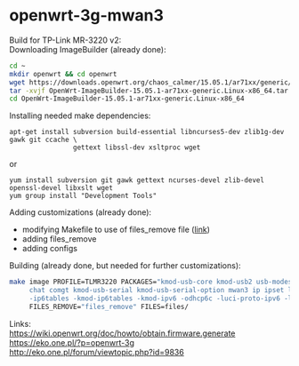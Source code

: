 # openwrt-3g-mwan3

Build for TP-Link MR-3220 v2:<br>
Downloading ImageBuilder (already done): 
```bash
cd ~
mkdir openwrt && cd openwrt
wget https://downloads.openwrt.org/chaos_calmer/15.05.1/ar71xx/generic/OpenWrt-ImageBuilder-15.05.1-ar71xx-generic.Linux-x86_64.tar.bz2
tar -xvjf OpenWrt-ImageBuilder-15.05.1-ar71xx-generic.Linux-x86_64.tar.bz2
cd OpenWrt-ImageBuilder-15.05.1-ar71xx-generic.Linux-x86_64
```
Installing needed make dependencies:
```
apt-get install subversion build-essential libncurses5-dev zlib1g-dev gawk git ccache \
                gettext libssl-dev xsltproc wget
```
or
```
yum install subversion git gawk gettext ncurses-devel zlib-devel openssl-devel libxslt wget
yum group install "Development Tools"
```

Adding customizations (already done): 
 - modifying Makefile to use of files_remove file ([link](https://wiki.openwrt.org/doc/howto/obtain.firmware.generate#remove_useless_files_from_firmware))
 - adding files_remove
 - adding configs

Building (already done, but needed for further customizations): 
```bash
make image PROFILE=TLMR3220 PACKAGES="kmod-usb-core kmod-usb2 usb-modeswitch libusb-1.0 \
     chat comgt kmod-usb-serial kmod-usb-serial-option mwan3 ip ipset luci luci-proto-3g luci-app-mwan3 \
     -ip6tables -kmod-ip6tables -kmod-ipv6 -odhcp6c -luci-proto-ipv6 -libip6tc" \
     FILES_REMOVE="files_remove" FILES=files/
```

Links:<br>
https://wiki.openwrt.org/doc/howto/obtain.firmware.generate <br>
https://eko.one.pl/?p=openwrt-3g <br>
http://eko.one.pl/forum/viewtopic.php?id=9836 <br>
